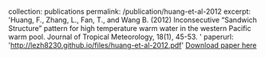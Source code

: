 collection: publications
permalink: /publication/huang-et-al-2012
excerpt: 'Huang, F., Zhang, L., Fan, T., and Wang B. (2012) Inconsecutive “Sandwich Structure” pattern for high temperature warm water in the western Pacific warm pool. Journal of Tropical Meteorology, 18(1), 45-53.	'
paperurl: 'http://lezh8230.github.io/files/huang-et-al-2012.pdf'
[Download paper here](http://lezh8230.github.io/files/huang-et-al-2012.pdf)